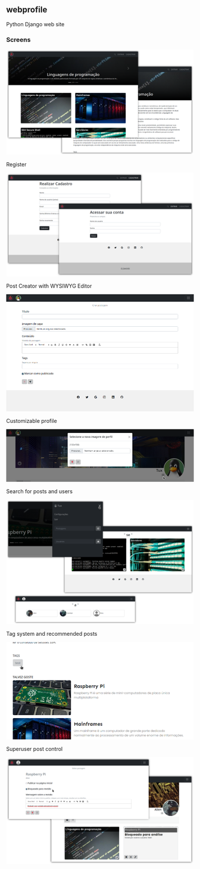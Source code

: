 ## webprofile

Python Django web site

### Screens

![Image](data/home.png "screenshot")

Register

![Image](data/register.png "screenshot")

Post Creator with WYSIWYG Editor

![Image](data/create-post.png "screenshot")


Customizable profile

![Image](data/custom-profile-and-cover-images.png "screenshot")

Search for posts and users

![Image](data/search-result.png "screenshot")

Tag system and recommended posts

![Image](data/tags-and-recommended-readings.png "screenshot")

Superuser post control

![Image](data/root-post-control.png "screenshot")
